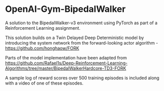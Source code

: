 # OpenAI-Gym-BipedalWalker
A solution to the BipedalWalker-v3 environment using PyTorch as part of a Reinforcement Learning assignment.

This solution builds on a Twin Delayed Deep Deterministic model by introducing the system network from the forward-looking actor algorithm - https://github.com/honghaow/FORK

Parts of the model implementation have been adapted from https://github.com/Rafael1s/Deep-Reinforcement-Learning-Algorithms/tree/master/BipedalWalkerHardcore-TD3-FORK

A sample log of reward scores over 500 training episodes is included along with a video of one of these episodes.
